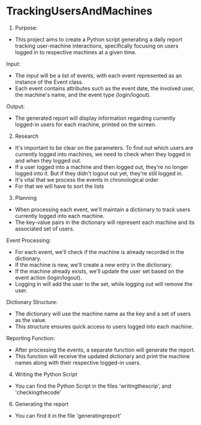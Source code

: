 # TrackingUsersAndMachines

1. Purpose:
 
- This project aims to create a Python script generating a daily report tracking user-machine interactions, specifically focusing on users logged in to respective machines at a given time.

Input:

- The input will be a list of events, with each event represented as an instance of the Event class. 
- Each event contains attributes such as the event date, the involved user, the machine's name, and the event type (login/logout).

Output:

- The generated report will display information regarding currently logged-in users for each machine, printed on the screen.

2. Research

- It's important to be clear on the parameters. To find out which users are currently logged into machines, we need to check when they logged in and when they logged out.
- If a user logged into a machine and then logged out, they're no longer logged into it. But if they didn't logout out yet, they're still logged in.
- It's vital that we process the events in chronological order
- For that we will have to sort the lists

3. Planning

- When processing each event, we'll maintain a dictionary to track users currently logged into each machine.
- The key-value pairs in the dictionary will represent each machine and its associated set of users.

Event Processing:

- For each event, we'll check if the machine is already recorded in the dictionary.
- If the machine is new, we'll create a new entry in the dictionary.
- If the machine already exists, we'll update the user set based on the event action (login/logout).
- Logging in will add the user to the set, while logging out will remove the user.

Dictionary Structure:

- The dictionary will use the machine name as the key and a set of users as the value.
- This structure ensures quick access to users logged into each machine.

Reporting Function:

- After processing the events, a separate function will generate the report.
- This function will receive the updated dictionary and print the machine names along with their respective logged-in users.

4. Writing the Python  Script

- You can find the Python Script in the files 'writingthescrip', and 'checkingthecode'
  
6. Generating the report

- You can find it in the file 'generatingreport'



